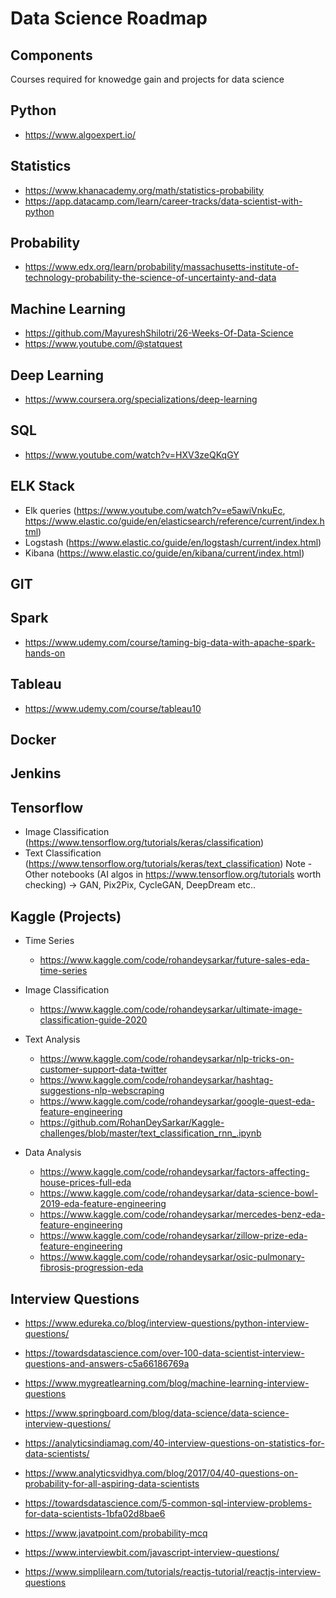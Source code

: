 # Data Science Roadmap

## Components
Courses required for knowedge gain and projects for data science

## Python
- https://www.algoexpert.io/

## Statistics
- https://www.khanacademy.org/math/statistics-probability
- https://app.datacamp.com/learn/career-tracks/data-scientist-with-python

## Probability
- https://www.edx.org/learn/probability/massachusetts-institute-of-technology-probability-the-science-of-uncertainty-and-data

## Machine Learning
- https://github.com/MayureshShilotri/26-Weeks-Of-Data-Science
- https://www.youtube.com/@statquest
  
## Deep Learning
- https://www.coursera.org/specializations/deep-learning

## SQL
- https://www.youtube.com/watch?v=HXV3zeQKqGY

## ELK Stack
- Elk queries (https://www.youtube.com/watch?v=e5awiVnkuEc, https://www.elastic.co/guide/en/elasticsearch/reference/current/index.html)
- Logstash (https://www.elastic.co/guide/en/logstash/current/index.html)
- Kibana (https://www.elastic.co/guide/en/kibana/current/index.html)

## GIT

## Spark
- https://www.udemy.com/course/taming-big-data-with-apache-spark-hands-on

## Tableau
- https://www.udemy.com/course/tableau10
  
## Docker

## Jenkins


## Tensorflow
- Image Classification (https://www.tensorflow.org/tutorials/keras/classification)
- Text Classification (https://www.tensorflow.org/tutorials/keras/text_classification)
Note - Other notebooks (AI algos in https://www.tensorflow.org/tutorials worth checking) -> GAN, Pix2Pix, CycleGAN, DeepDream etc..

## Kaggle (Projects)
- Time Series
  - https://www.kaggle.com/code/rohandeysarkar/future-sales-eda-time-series
- Image Classification
  - https://www.kaggle.com/code/rohandeysarkar/ultimate-image-classification-guide-2020
    
- Text Analysis 
  - https://www.kaggle.com/code/rohandeysarkar/nlp-tricks-on-customer-support-data-twitter
  - https://www.kaggle.com/code/rohandeysarkar/hashtag-suggestions-nlp-webscraping
  - https://www.kaggle.com/code/rohandeysarkar/google-quest-eda-feature-engineering
  - https://github.com/RohanDeySarkar/Kaggle-challenges/blob/master/text_classification_rnn_.ipynb
    
- Data Analysis 
  - https://www.kaggle.com/code/rohandeysarkar/factors-affecting-house-prices-full-eda
  - https://www.kaggle.com/code/rohandeysarkar/data-science-bowl-2019-eda-feature-engineering
  - https://www.kaggle.com/code/rohandeysarkar/mercedes-benz-eda-feature-engineering
  - https://www.kaggle.com/code/rohandeysarkar/zillow-prize-eda-feature-engineering
  - https://www.kaggle.com/code/rohandeysarkar/osic-pulmonary-fibrosis-progression-eda

 ## Interview Questions
 - https://www.edureka.co/blog/interview-questions/python-interview-questions/
   
 
 - https://towardsdatascience.com/over-100-data-scientist-interview-questions-and-answers-c5a66186769a
 - https://www.mygreatlearning.com/blog/machine-learning-interview-questions
 - https://www.springboard.com/blog/data-science/data-science-interview-questions/
   
   
 - https://analyticsindiamag.com/40-interview-questions-on-statistics-for-data-scientists/
 - https://www.analyticsvidhya.com/blog/2017/04/40-questions-on-probability-for-all-aspiring-data-scientists
 - https://towardsdatascience.com/5-common-sql-interview-problems-for-data-scientists-1bfa02d8bae6
 - https://www.javatpoint.com/probability-mcq
   

 - https://www.interviewbit.com/javascript-interview-questions/
   
   
 - https://www.simplilearn.com/tutorials/reactjs-tutorial/reactjs-interview-questions
   
